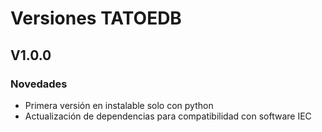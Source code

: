 # Versiones TATOEDB

## V1.0.0

### Novedades

- Primera versión en instalable solo con python
- Actualización de dependencias para compatibilidad con software IEC
